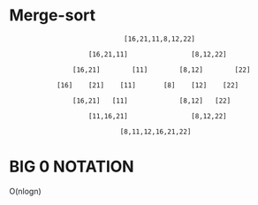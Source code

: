 # Merge-sort
                                 [16,21,11,8,12,22]
                
                        [16,21,11]                [8,12,22]

                    [16,21]        [11]        [8,12]        [22]

                [16]    [21]    [11]       [8]    [12]    [22]

                    [16,21]   [11]             [8,12]   [22]

                        [11,16,21]                [8,12,22] 

                                [8,11,12,16,21,22]
                               
 # BIG 0 NOTATION
 O(nlogn)
